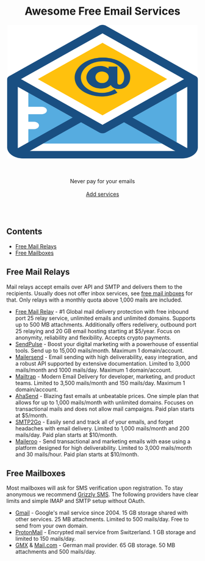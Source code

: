<div align="center">
  <h1>Awesome Free Email Services</h1>
	<img width="500" height="350" src="email.svg" alt="Free Email Services">
</div>
<br>
<br>
<p align="center">
	Never pay for your emails
	<br>
	<br>
	<a href="https://github.com/huidochan/Awesome-Free-Email-Services/issues">Add services</a>
</p>
<br>
<br>

## Contents

- [Free Mail Relays](#free-mail-relays)
- [Free Mailboxes](#free-mailboxes)

## Free Mail Relays

Mail relays accept emails over API and SMTP and delivers them to the recipients. Usually does not offer inbox services, see [free mail inboxes](#free-mail-inboxes) for that. Only relays with a monthly quota above 1,000 mails are included.

- [Free Mail Relay](https://www.freemailrelay.com) - #1 Global mail delivery protection with free inbound port 25 relay service, unlimited emails and unlimited domains. Supports up to 500 MB attachments. Additionally offers redelivery, outbound port 25 relaying and 20 GB email hosting starting at $5/year. Focus on anonymity, reliability and flexibility. Accepts crypto payments.
- [SendPulse](https://sendpulse.com/) - Boost your digital marketing with a powerhouse of essential tools. Send up to 15,000 mails/month. Maximum 1 domain/account.
- [Mailersend](https://www.mailersend.com/) - Email sending with high deliverability, easy integration, and a robust API supported by extensive documentation. Limited to 3,000 mails/month and 1000 mails/day. Maximum 1 domain/account.
- [Mailtrap](https://mailtrap.io/) - Modern Email Delivery for developer, marketing, and product teams. Limited to 3,500 mails/month and 150 mails/day. Maximum 1 domain/account.
- [AhaSend](https://ahasend.com/) - Blazing fast emails at unbeatable prices. One simple plan that allows for up to 1,000 mails/month with unlimited domains. Focuses on transactional mails and does not allow mail campaigns. Paid plan starts at $5/month.
- [SMTP2Go](https://www.smtp2go.com/) - Easily send and track all of your emails, and forget headaches with email delivery. Limited to 1,000 mails/month and 200 mails/day. Paid plan starts at $10/month.
- [Maileroo](https://maileroo.com/) - Send transactional and marketing emails with ease using a platform designed for high deliverability. Limited to 3,000 mails/month and 30 mails/hour. Paid plan starts at $10/month.

## Free Mailboxes

Most mailboxes will ask for SMS verification upon registration. To stay anonymous we recommend [Grizzly SMS](https://grizzlysms.com/). The following providers have clear limits and simple IMAP and SMTP setup without OAuth.

- [Gmail](https://gmail.com/) - Google's mail service since 2004. 15 GB storage shared with other services. 25 MB attachments. Limited to 500 mails/day. Free to send from your own domain.
- [ProtonMail](https://protonmail.com) - Encrypted mail service from Switzerland. 1 GB storage and limited to 150 mails/day.
- [GMX](https://gmx.net) & [Mail.com](https://mail.com) - German mail provider. 65 GB storage. 50 MB attachments and 500 mails/day.
